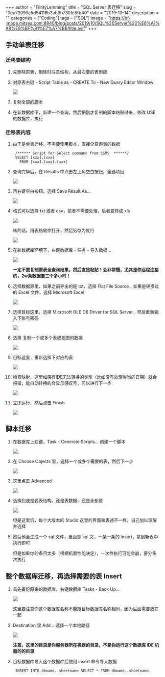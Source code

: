 +++
author = "FlintyLemming"
title = "SQL Server 表迁移"
slug = "0ea73090a5d54118b3ab9b730fe8fb40"
date = "2019-10-14"
description = ""
categories = ["Coding"]
tags = ["SQL"]
image = "https://hf-image.mitsea.com:8840/blog/posts/2019/10/SQL%20Server%20%E8%A1%A8%E8%BF%81%E7%A7%BB/title.avif"
+++

## 手动单表迁移

### 迁移表结构

1. 先删除原表，删除时注意结构，从最次要的表删起
2. 对原表右键 - Script Table as - CREATE To - New Query Editor Window

    ![](https://hf-image.mitsea.com:8840/blog/posts/2019/10/SQL%20Server%20%E8%A1%A8%E8%BF%81%E7%A7%BB/1.avif)

3. 复制全部的脚本
4. 在新数据库下，新建一个查询，然后把刚才复制的脚本粘贴过来，修改 USE 的数据库，执行

### 迁移表内容

1. 由于是单表迁移，不需要使用脚本，直接全查询表的数据

        /****** Script for Select command from SSMS  ******/
        SELECT [xxx],[xxx]
          FROM [xxx].[xxx].[xxx]

2. 查询完毕后，在 Results 中点击左上角空白按钮，全选项目

    ![](https://hf-image.mitsea.com:8840/blog/posts/2019/10/SQL%20Server%20%E8%A1%A8%E8%BF%81%E7%A7%BB/2.avif)

3. 再右键空白按钮，选择 Save Result As...

    ![](https://hf-image.mitsea.com:8840/blog/posts/2019/10/SQL%20Server%20%E8%A1%A8%E8%BF%81%E7%A7%BB/3.avif)

4. 格式可以选择 txt 或者 csv，前者不需要处理，后者要转成 xls

    ![](https://hf-image.mitsea.com:8840/blog/posts/2019/10/SQL%20Server%20%E8%A1%A8%E8%BF%81%E7%A7%BB/4.avif)

    转的话，用表格软件打开，然后另存为就行

    ![](https://hf-image.mitsea.com:8840/blog/posts/2019/10/SQL%20Server%20%E8%A1%A8%E8%BF%81%E7%A7%BB/5.avif)

5. 在新数据库环境下，右键数据库 - 任务 - 导入数据…

    ![](https://hf-image.mitsea.com:8840/blog/posts/2019/10/SQL%20Server%20%E8%A1%A8%E8%BF%81%E7%A7%BB/6.avif)

    **一定不要复制原表全查询结果，然后直接粘贴！会非常慢，尤其是你远程连接的，2w条数据要三个多小时！**

6. 选择数据源里，如果之前导出的是 txt，选择 Flat File Source，如果是转换过的 Excel 文件，选择 Microsoft Excel

    ![](https://hf-image.mitsea.com:8840/blog/posts/2019/10/SQL%20Server%20%E8%A1%A8%E8%BF%81%E7%A7%BB/7.avif)

7. 选择目标这里，选择 Microsoft OLE DB Driver for SQL Server，然后重新输入下账号密码

    ![](https://hf-image.mitsea.com:8840/blog/posts/2019/10/SQL%20Server%20%E8%A1%A8%E8%BF%81%E7%A7%BB/8.avif)

8. 选择 复制一个或多个表或视图的数据

    ![](https://hf-image.mitsea.com:8840/blog/posts/2019/10/SQL%20Server%20%E8%A1%A8%E8%BF%81%E7%A7%BB/9.avif)

9. 目标这里，重新选择下对应的表

    ![](https://hf-image.mitsea.com:8840/blog/posts/2019/10/SQL%20Server%20%E8%A1%A8%E8%BF%81%E7%A7%BB/10.avif)

10. 检查映射，这里如果有IDE无法转换的类型（比如没有处理得当的日期）就会报错，能自动转换的会显示感叹号，可以进行下一步

    ![](https://hf-image.mitsea.com:8840/blog/posts/2019/10/SQL%20Server%20%E8%A1%A8%E8%BF%81%E7%A7%BB/11.avif)

11. 立即运行，然后点击 Finish

    ![](https://hf-image.mitsea.com:8840/blog/posts/2019/10/SQL%20Server%20%E8%A1%A8%E8%BF%81%E7%A7%BB/12.avif)

## 脚本迁移

1. 在数据库上右键，Task - Cenerate Scripts... 创建一个脚本

    ![](https://hf-image.mitsea.com:8840/blog/posts/2019/10/SQL%20Server%20%E8%A1%A8%E8%BF%81%E7%A7%BB/13.avif)

2. 在 Choose Objects 里，选择一个或多个需要的表，然后下一步

    ![](https://hf-image.mitsea.com:8840/blog/posts/2019/10/SQL%20Server%20%E8%A1%A8%E8%BF%81%E7%A7%BB/14.avif)

3. 这里点击 Advanced

    ![](https://hf-image.mitsea.com:8840/blog/posts/2019/10/SQL%20Server%20%E8%A1%A8%E8%BF%81%E7%A7%BB/15.avif)

4. 选择到底是要表结构，还是表数据，还是全都要

    ![](https://hf-image.mitsea.com:8840/blog/posts/2019/10/SQL%20Server%20%E8%A1%A8%E8%BF%81%E7%A7%BB/16.avif)

    但是这里坑，每个大版本的 Studio 这里的界面和表述不一样，自己加以理解并选择

5. 然后他会生成一个 sql 文件，里面是 sql 文，一条一条的 Insert，拿到新表中执行即可

    但是如果你的条目太多（根据机器性能决定），一次性执行可能会崩，要分多次执行

## 整个数据库迁移，再选择需要的表 Insert

1. 首先备份原来的数据库，右键数据库 Tasks - Back Up...

    ![](https://hf-image.mitsea.com:8840/blog/posts/2019/10/SQL%20Server%20%E8%A1%A8%E8%BF%81%E7%A7%BB/17.avif)

    这里要注意你这个数据库名称不能跟目标数据库名称相同，因为后面需要放在一起

2. Destination 里 Add... 选择一个本地路径

    ![](https://hf-image.mitsea.com:8840/blog/posts/2019/10/SQL%20Server%20%E8%A1%A8%E8%BF%81%E7%A7%BB/18.avif)

    **注意，这里的目录是你服务器所在机器的目录，不是你运行这个数据库 IDE 机器的的目录**

3. 目标数据库导入这个数据库后使用 insert 命令导入数据

        INSERT INTO dbname..sheetname SELECT * FROM dbname..sheetname.

